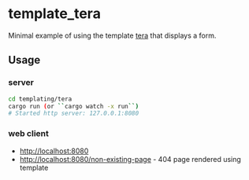 # template_tera

Minimal example of using the template [tera](https://github.com/Keats/tera) that displays a form.

## Usage

### server

```bash
cd templating/tera
cargo run (or ``cargo watch -x run``)
# Started http server: 127.0.0.1:8080
```

### web client

- [http://localhost:8080](http://localhost:8080)
- [http://localhost:8080/non-existing-page](http://localhost:8080/non-existing-page) - 404 page rendered using template
